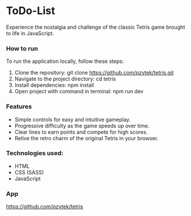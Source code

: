 # ToDo-List

Experience the nostalgia and challenge of the classic Tetris game brought to life in JavaScript.

### How to run

To run the application locally, follow these steps:

1. Clone the repository: git clone https://github.com/pzytek/tetris.git
2. Navigate to the project directory: cd tetris
3. Install dependencies: npm install
4. Open project with command in terminal: npm run dev

### Features

- Simple controls for easy and intuitive gameplay.
- Progressive difficulty as the game speeds up over time.
- Clear lines to earn points and compete for high scores.
- Relive the retro charm of the original Tetris in your browser.

### Technologies used:

- HTML
- CSS (SASS)
- JavaScript

### App

https://github.com/pzytek/tetris
